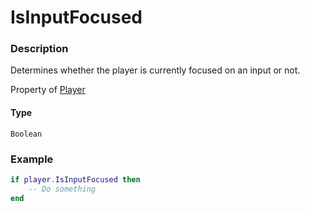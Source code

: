 # IsInputFocused

### Description

Determines whether the player is currently focused on an input or not.

Property of [Player](/classes/Player/)

#### Type

`Boolean`

### Example

```lua
if player.IsInputFocused then
    -- Do something
end
```
